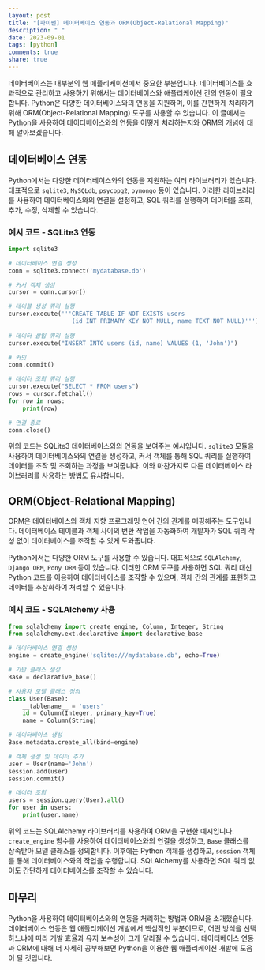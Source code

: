 ```yaml
---
layout: post
title: "[파이썬] 데이터베이스 연동과 ORM(Object-Relational Mapping)"
description: " "
date: 2023-09-01
tags: [python]
comments: true
share: true
---
```


데이터베이스는 대부분의 웹 애플리케이션에서 중요한 부분입니다. 데이터베이스를 효과적으로 관리하고 사용하기 위해서는 데이터베이스와 애플리케이션 간의 연동이 필요합니다. Python은 다양한 데이터베이스와의 연동을 지원하며, 이를 간편하게 처리하기 위해 ORM(Object-Relational Mapping) 도구를 사용할 수 있습니다. 이 글에서는 Python을 사용하여 데이터베이스와의 연동을 어떻게 처리하는지와 ORM의 개념에 대해 알아보겠습니다.

## 데이터베이스 연동

Python에서는 다양한 데이터베이스와의 연동을 지원하는 여러 라이브러리가 있습니다. 대표적으로 `sqlite3`, `MySQLdb`, `psycopg2`, `pymongo` 등이 있습니다. 이러한 라이브러리를 사용하여 데이터베이스와의 연결을 설정하고, SQL 쿼리를 실행하여 데이터를 조회, 추가, 수정, 삭제할 수 있습니다.

### 예시 코드 - SQLite3 연동

```python
import sqlite3

# 데이터베이스 연결 생성
conn = sqlite3.connect('mydatabase.db')

# 커서 객체 생성
cursor = conn.cursor()

# 테이블 생성 쿼리 실행
cursor.execute('''CREATE TABLE IF NOT EXISTS users
                  (id INT PRIMARY KEY NOT NULL, name TEXT NOT NULL)''')
                  
# 데이터 삽입 쿼리 실행
cursor.execute("INSERT INTO users (id, name) VALUES (1, 'John')")

# 커밋
conn.commit()

# 데이터 조회 쿼리 실행
cursor.execute("SELECT * FROM users")
rows = cursor.fetchall()
for row in rows:
    print(row)

# 연결 종료
conn.close()
```

위의 코드는 SQLite3 데이터베이스와의 연동을 보여주는 예시입니다. `sqlite3` 모듈을 사용하여 데이터베이스와의 연결을 생성하고, 커서 객체를 통해 SQL 쿼리를 실행하여 데이터를 조작 및 조회하는 과정을 보여줍니다. 이와 마찬가지로 다른 데이터베이스 라이브러리를 사용하는 방법도 유사합니다.

## ORM(Object-Relational Mapping)

ORM은 데이터베이스와 객체 지향 프로그래밍 언어 간의 관계를 매핑해주는 도구입니다. 데이터베이스 테이블과 객체 사이의 변환 작업을 자동화하여 개발자가 SQL 쿼리 작성 없이 데이터베이스를 조작할 수 있게 도와줍니다.

Python에서는 다양한 ORM 도구를 사용할 수 있습니다. 대표적으로 `SQLAlchemy`, `Django ORM`, `Pony ORM` 등이 있습니다. 이러한 ORM 도구를 사용하면 SQL 쿼리 대신 Python 코드를 이용하여 데이터베이스를 조작할 수 있으며, 객체 간의 관계를 표현하고 데이터를 추상화하여 처리할 수 있습니다.

### 예시 코드 - SQLAlchemy 사용

```python
from sqlalchemy import create_engine, Column, Integer, String
from sqlalchemy.ext.declarative import declarative_base

# 데이터베이스 연결 생성
engine = create_engine('sqlite:///mydatabase.db', echo=True)

# 기반 클래스 생성
Base = declarative_base()

# 사용자 모델 클래스 정의
class User(Base):
    __tablename__ = 'users'
    id = Column(Integer, primary_key=True)
    name = Column(String)

# 데이터베이스 생성
Base.metadata.create_all(bind=engine)

# 객체 생성 및 데이터 추가
user = User(name='John')
session.add(user)
session.commit()

# 데이터 조회
users = session.query(User).all()
for user in users:
    print(user.name)
```

위의 코드는 SQLAlchemy 라이브러리를 사용하여 ORM을 구현한 예시입니다. `create_engine` 함수를 사용하여 데이터베이스와의 연결을 생성하고, `Base` 클래스를 상속받아 모델 클래스를 정의합니다. 이후에는 Python 객체를 생성하고, `session` 객체를 통해 데이터베이스와의 작업을 수행합니다. SQLAlchemy를 사용하면 SQL 쿼리 없이도 간단하게 데이터베이스를 조작할 수 있습니다.

## 마무리

Python을 사용하여 데이터베이스와의 연동을 처리하는 방법과 ORM을 소개했습니다. 데이터베이스 연동은 웹 애플리케이션 개발에서 핵심적인 부분이므로, 어떤 방식을 선택하느냐에 따라 개발 효율과 유지 보수성이 크게 달라질 수 있습니다. 데이터베이스 연동과 ORM에 대해 더 자세히 공부해보면 Python을 이용한 웹 애플리케이션 개발에 도움이 될 것입니다.